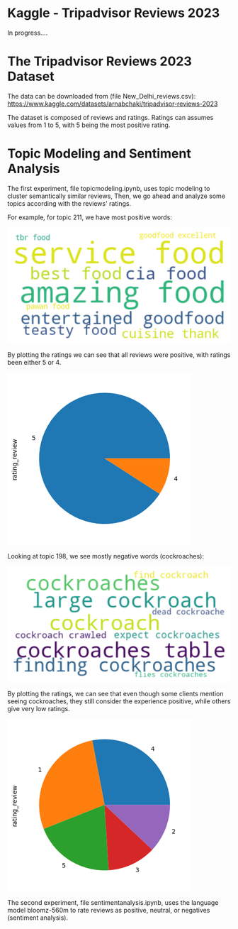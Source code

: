 # Kaggle - Tripadvisor Reviews 2023

In progress....


# The Tripadvisor Reviews 2023 Dataset

The data can be downloaded from (file New_Delhi_reviews.csv):
https://www.kaggle.com/datasets/arnabchaki/tripadvisor-reviews-2023

The dataset is composed of reviews and ratings. Ratings can assumes values from 1 to 5, with 5 being the most positive rating.


# Topic Modeling and Sentiment Analysis

The first experiment, file topicmodeling.ipynb, uses topic modeling to cluster semantically similar reviews, Then, we go ahead and analyze some topics according with the reviews' ratings.

For example, for topic 211, we have most positive words:

![Worldcloud - Topic 211](https://github.com/dvianna/TripadvisorReviews2023/blob/main/img/words211.png)

By plotting the ratings we can see that all reviews were positive, with ratings been either 5 or 4.

![Ratings - Topic 211](https://github.com/dvianna/TripadvisorReviews2023/blob/main/img/plot211.png)


Looking at topic 198, we see mostly negative words (cockroaches):

![Worldcloud - Topic 198](https://github.com/dvianna/TripadvisorReviews2023/blob/main/img/words198.png)

By plotting the ratings, we can see that even though some clients mention seeing cockroaches, they still consider the experience positive, while others give very low ratings.

![Ratings - Topic 198](https://github.com/dvianna/TripadvisorReviews2023/blob/main/img/plot198.png)


The second experiment, file sentimentanalysis.ipynb, uses the language model bloomz-560m to rate reviews as positive, neutral, or negatives (sentiment analysis).
